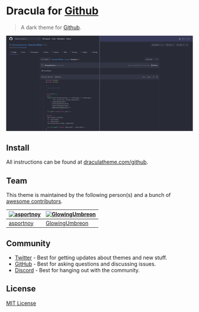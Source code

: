# Dracula for [Github](https://github.com)

> A dark theme for [Github](https://github.com).

![Screenshot](./screenshot.png)

## Install

All instructions can be found at [draculatheme.com/github](https://draculatheme.com/github).

## Team

This theme is maintained by the following person(s) and a bunch of
[awesome contributors](https://github.com/dracula/github/graphs/contributors).

| [![asportnoy](https://github.com/asportnoy.png?size=100)](https://github.com/asportnoy) | [![GlowingUmbreon](https://github.com/GlowingUmbreon.png?size=100)](https://GlowingUmbreon.com/asportnoy) |
| --------------------------------------------------------------------------------------- | --------------------------------------------------------------------------------------------------------- |
| [asportnoy](https://github.com/asportnoy)                                               | [GlowingUmbreon](https://github.com/GlowingUmbreon)                                                       |

## Community

- [Twitter](https://twitter.com/draculatheme) - Best for getting updates about themes and new stuff.
- [GitHub](https://github.com/dracula/dracula-theme/discussions) - Best for asking questions and
  discussing issues.
- [Discord](https://draculatheme.com/discord-invite) - Best for hanging out with the community.

## License

[MIT License](./LICENSE)

